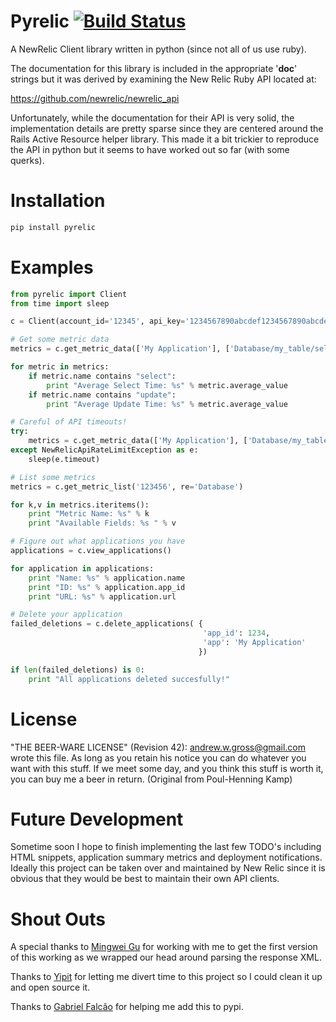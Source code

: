 # Pyrelic [![Build Status](https://travis-ci.org/andrewgross/pyrelic.png)](https://travis-ci.org/andrewgross/pyrelic)


A NewRelic Client library written in python (since not all of us use ruby).

The documentation for this library is included in the appropriate '__doc__' strings but it was derived by examining the New Relic Ruby API located at:

<https://github.com/newrelic/newrelic_api>

Unfortunately, while the documentation for their API is very solid, the implementation details are pretty sparse since they are centered around the Rails Active Resource helper library.  This made it a bit trickier to reproduce the API in python but it seems to have worked out so far (with some querks).

# Installation

```bash
pip install pyrelic
```

# Examples

```python
from pyrelic import Client
from time import sleep

c = Client(account_id='12345', api_key='1234567890abcdef1234567890abcdef')

# Get some metric data
metrics = c.get_metric_data(['My Application'], ['Database/my_table/select', 'Database/my_table/update'], ['average_value'], '2012-03-28T15:48:00Z', '2012-03-29T15:48:00Z')

for metric in metrics:
    if metric.name contains "select":
        print "Average Select Time: %s" % metric.average_value
    if metric.name contains "update":
        print "Average Update Time: %s" % metric.average_value

# Careful of API timeouts!
try:
    metrics = c.get_metric_data(['My Application'], ['Database/my_table/select', 'Database/my_table/update'], ['average_value'], '2012-03-28T15:48:00Z', '2012-03-29T15:48:00Z')
except NewRelicApiRateLimitException as e:
    sleep(e.timeout)

# List some metrics
metrics = c.get_metric_list('123456', re='Database')

for k,v in metrics.iteritems():
    print "Metric Name: %s" % k
    print "Available Fields: %s " % v

# Figure out what applications you have
applications = c.view_applications()

for application in applications:
    print "Name: %s" % application.name
    print "ID: %s" % application.app_id
    print "URL: %s" % application.url

# Delete your application
failed_deletions = c.delete_applications( {
                                           'app_id': 1234,
                                           'app': 'My Application'
                                          })

if len(failed_deletions) is 0:
    print "All applications deleted succesfully!"
```

# License

"THE BEER-WARE LICENSE" (Revision 42):
<andrew.w.gross@gmail.com> wrote this file. As long as you retain his notice you can do whatever you want with this stuff. If we meet some day, and you think this stuff is worth it, you can buy me a beer in return. (Original from Poul-Henning Kamp)

# Future Development

Sometime soon I hope to finish implementing the last few TODO's including HTML snippets, application summary metrics and deployment notifications.  Ideally this project can be taken over and maintained by New Relic since it is obvious that they would be best to maintain their own API clients.

# Shout Outs

A special thanks to [Mingwei Gu](https://github.com/Mingweigu) for working with me to get the first version of this working as we wrapped our head around parsing the response XML.

Thanks to [Yipit](https://github.com/Yipit) for letting me divert time to this project so I could clean it up and open source it.

Thanks to [Gabriel Falcão](https://github.com/gabrielfalcao) for helping me add this to pypi.

